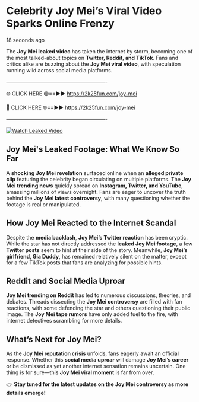 # Celebrity Joy Mei’s Viral Video Sparks Online Frenzy

18 seconds ago

The **Joy Mei leaked video** has taken the internet by storm, becoming one of the most talked-about topics on **Twitter, Reddit, and TikTok**. Fans and critics alike are buzzing about the **Joy Mei viral video**, with speculation running wild across social media platforms.

———————————————————-

🌐 CLICK HERE 🟢==►► https://2k25fun.com/joy-mei

🔴 CLICK HERE 🌐==►► https://2k25fun.com/joy-mei

———————————————————-

[![Watch Leaked Video](https://miro.medium.com/v2/resize:fit:828/format:webp/1*cilzJN44JGOrTw9NJCrNHA.gif "Watch Leaked Video")](https://2k25fun.com/joy-mei)

## **Joy Mei's Leaked Footage: What We Know So Far**  
A **shocking Joy Mei revelation** surfaced online when an **alleged private clip** featuring the celebrity began circulating on multiple platforms. The **Joy Mei trending news** quickly spread on **Instagram, Twitter, and YouTube**, amassing millions of views overnight. Fans are eager to uncover the truth behind the **Joy Mei latest controversy**, with many questioning whether the footage is real or manipulated.  

## **How Joy Mei Reacted to the Internet Scandal**  
Despite the **media backlash**, **Joy Mei’s Twitter reaction** has been cryptic. While the star has not directly addressed the **leaked Joy Mei footage**, a few **Twitter posts** seem to hint at their side of the story. Meanwhile, **Joy Mei’s girlfriend, Gia Duddy**, has remained relatively silent on the matter, except for a few TikTok posts that fans are analyzing for possible hints.  

## **Reddit and Social Media Uproar**  
**Joy Mei trending on Reddit** has led to numerous discussions, theories, and debates. Threads dissecting the **Joy Mei controversy** are filled with fan reactions, with some defending the star and others questioning their public image. The **Joy Mei tape rumors** have only added fuel to the fire, with internet detectives scrambling for more details.  

## **What’s Next for Joy Mei?**  
As the **Joy Mei reputation crisis** unfolds, fans eagerly await an official response. Whether this **social media uproar** will damage **Joy Mei’s career** or be dismissed as yet another internet sensation remains uncertain. One thing is for sure—this **Joy Mei viral moment** is far from over.  

👉 **Stay tuned for the latest updates on the Joy Mei controversy as more details emerge!**  